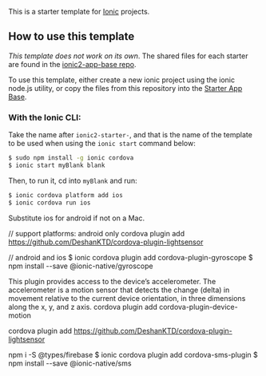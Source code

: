 This is a starter template for [Ionic](http://ionicframework.com/docs/) projects.

## How to use this template

*This template does not work on its own*. The shared files for each starter are found in the [ionic2-app-base repo](https://github.com/ionic-team/ionic2-app-base).

To use this template, either create a new ionic project using the ionic node.js utility, or copy the files from this repository into the [Starter App Base](https://github.com/ionic-team/ionic2-app-base).

### With the Ionic CLI:

Take the name after `ionic2-starter-`, and that is the name of the template to be used when using the `ionic start` command below:

```bash
$ sudo npm install -g ionic cordova
$ ionic start myBlank blank
```

Then, to run it, cd into `myBlank` and run:

```bash
$ ionic cordova platform add ios
$ ionic cordova run ios
```

Substitute ios for android if not on a Mac.

// support platforms: android only
cordova plugin add https://github.com/DeshanKTD/cordova-plugin-lightsensor

// android and ios
$ ionic cordova plugin add cordova-plugin-gyroscope
$ npm install --save @ionic-native/gyroscope

This plugin provides access to the device’s accelerometer. The accelerometer is a motion sensor that detects the change (delta) in movement relative to the current device orientation, in three dimensions along the x, y, and z axis.
cordova plugin add cordova-plugin-device-motion

cordova plugin add https://github.com/DeshanKTD/cordova-plugin-lightsensor

npm i -S @types/firebase
$ ionic cordova plugin add cordova-sms-plugin
$ npm install --save @ionic-native/sms


